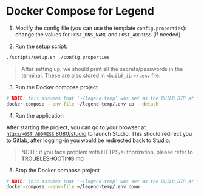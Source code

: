 # Docker Compose for Legend

1. Modify the config file (you can use the template `config.properties`): change the values for `HOST_DNS_NAME` and `HOST_ADDRESS` (if needed)

2. Run the setup script:

```sh
./scripts/setup.sh ./config.properties
```

> After setting up, we should print all the secrets/passwords in the terminal. These are also stored in `<build_dir>/.env` file.

3. Run the Docker compose project

```sh
# NOTE: this assumes that '~/legend-temp' was set as the BUILD_DIR at step #1:
docker-compose --env-file ~/legend-temp/.env up --detach
```

4. Run the application

After starting the project, you can go to your browser at [http://`HOST_ADDRESS`:8080/studio]() to launch Studio. This should redirect you to Gitlab, after logging-in you would be redirected back to Studio.

> NOTE: if you face problem with HTTPS/authorization, please refer to [TROUBLESHOOTING.md](../TROUBLESHOOTING.md)

5. Stop the Docker compose project

```sh
# NOTE: this assumes that '~/legend-temp' was set as the BUILD_DIR at step #1:
docker-compose --env-file ~/legend-temp/.env down
```
